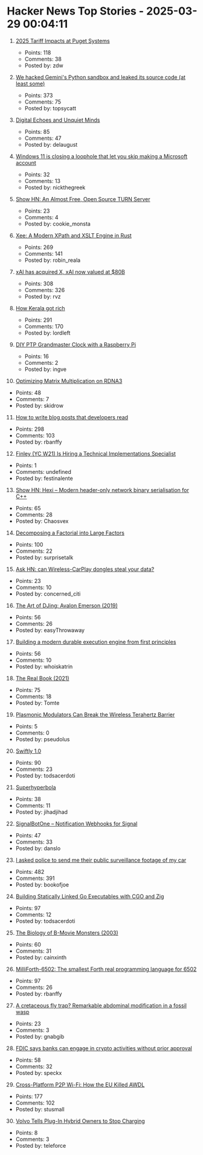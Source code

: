 # Hacker News Top Stories - 2025-03-29 00:04:11

1. [2025 Tariff Impacts at Puget Systems](https://www.pugetsystems.com/blog/2025/03/28/2025-tariff-impacts-at-puget-systems/)
   - Points: 118
   - Comments: 38
   - Posted by: zdw

2. [We hacked Gemini's Python sandbox and leaked its source code (at least some)](https://www.landh.tech/blog/20250327-we-hacked-gemini-source-code/)
   - Points: 373
   - Comments: 75
   - Posted by: topsycatt

3. [Digital Echoes and Unquiet Minds](https://www.chrbutler.com/digital-echoes-and-unquiet-minds)
   - Points: 85
   - Comments: 47
   - Posted by: delaugust

4. [Windows 11 is closing a loophole that let you skip making a Microsoft account](https://www.theverge.com/news/638967/microsoft-windows-11-account-internet-bypass-blocked)
   - Points: 32
   - Comments: 13
   - Posted by: nickthegreek

5. [Show HN: An Almost Free, Open Source TURN Server](https://github.com/lvidgen/WebRTC/blob/master/FOSS_TURN_Server/howto.md)
   - Points: 23
   - Comments: 4
   - Posted by: cookie_monsta

6. [Xee: A Modern XPath and XSLT Engine in Rust](https://blog.startifact.com/posts/xee/)
   - Points: 269
   - Comments: 141
   - Posted by: robin_reala

7. [xAI has acquired X, xAI now valued at $80B](https://twitter.com/elonmusk/status/1905731750275510312)
   - Points: 308
   - Comments: 326
   - Posted by: rvz

8. [How Kerala got rich](https://aeon.co/essays/how-did-kerala-go-from-poor-to-prosperous-among-indias-states)
   - Points: 291
   - Comments: 170
   - Posted by: lordleft

9. [DIY PTP Grandmaster Clock with a Raspberry Pi](https://www.jeffgeerling.com/blog/2025/diy-ptp-grandmaster-clock-raspberry-pi)
   - Points: 16
   - Comments: 2
   - Posted by: ingve

10. [Optimizing Matrix Multiplication on RDNA3](https://seb-v.github.io/optimization/update/2025/01/20/Fast-GPU-Matrix-multiplication.html)
   - Points: 48
   - Comments: 7
   - Posted by: skidrow

11. [How to write blog posts that developers read](https://refactoringenglish.com/chapters/write-blog-posts-developers-read/)
   - Points: 298
   - Comments: 103
   - Posted by: rbanffy

12. [Finley (YC W21) Is Hiring a Technical Implementations Specialist](https://ats.rippling.com/finley-technologies/jobs)
   - Points: 1
   - Comments: undefined
   - Posted by: festinalente

13. [Show HN: Hexi – Modern header-only network binary serialisation for C++](https://github.com/EmberEmu/Hexi)
   - Points: 65
   - Comments: 28
   - Posted by: Chaosvex

14. [Decomposing a Factorial into Large Factors](https://terrytao.wordpress.com/2025/03/26/decomposing-a-factorial-into-large-factors/)
   - Points: 100
   - Comments: 22
   - Posted by: surprisetalk

15. [Ask HN: can Wireless-CarPlay dongles steal your data?](undefined)
   - Points: 23
   - Comments: 10
   - Posted by: concerned_citi

16. [The Art of DJing: Avalon Emerson (2019)](https://it.ra.co/features/3392)
   - Points: 56
   - Comments: 26
   - Posted by: easyThrowaway

17. [Building a modern durable execution engine from first principles](https://restate.dev/blog/building-a-modern-durable-execution-engine-from-first-principles/)
   - Points: 56
   - Comments: 10
   - Posted by: whoiskatrin

18. [The Real Book (2021)](https://99percentinvisible.org/episode/the-real-book/)
   - Points: 75
   - Comments: 18
   - Posted by: Tomte

19. [Plasmonic Modulators Can Break the Wireless Terahertz Barrier](https://spectrum.ieee.org/terahertz-waves-2671362433)
   - Points: 5
   - Comments: 0
   - Posted by: pseudolus

20. [Swiftly 1.0](https://swift.org/blog/introducing-swiftly_10/)
   - Points: 90
   - Comments: 23
   - Posted by: todsacerdoti

21. [Superhyperbola](https://www.johndcook.com/blog/2025/03/27/superhyperbola/)
   - Points: 38
   - Comments: 11
   - Posted by: jihadjihad

22. [SignalBotOne – Notification Webhooks for Signal](https://signalbot.one/)
   - Points: 47
   - Comments: 33
   - Posted by: danslo

23. [I asked police to send me their public surveillance footage of my car](https://cardinalnews.org/2025/03/28/i-drove-300-miles-in-rural-virginia-then-asked-police-to-send-me-their-public-surveillance-footage-of-my-car-heres-what-i-learned/)
   - Points: 482
   - Comments: 391
   - Posted by: bookofjoe

24. [Building Statically Linked Go Executables with CGO and Zig](https://calabro.io/zig-cgo)
   - Points: 97
   - Comments: 12
   - Posted by: todsacerdoti

25. [The Biology of B-Movie Monsters (2003)](https://fathom.lib.uchicago.edu/2/21701757/)
   - Points: 60
   - Comments: 31
   - Posted by: cainxinth

26. [MilliForth-6502: The smallest Forth real programming language for 6502](https://github.com/agsb/milliForth-6502)
   - Points: 97
   - Comments: 26
   - Posted by: rbanffy

27. [A cretaceous fly trap? Remarkable abdominal modification in a fossil wasp](https://bmcbiol.biomedcentral.com/articles/10.1186/s12915-025-02190-2)
   - Points: 23
   - Comments: 3
   - Posted by: gnabgib

28. [FDIC says banks can engage in crypto activities without prior approval](https://www.reuters.com/business/finance/fdic-says-banks-can-engage-crypto-activities-without-prior-approval-2025-03-28/)
   - Points: 58
   - Comments: 32
   - Posted by: speckx

29. [Cross-Platform P2P Wi-Fi: How the EU Killed AWDL](https://www.ditto.com/blog/cross-platform-p2p-wi-fi-how-the-eu-killed-awdl)
   - Points: 177
   - Comments: 102
   - Posted by: stusmall

30. [Volvo Tells Plug-In Hybrid Owners to Stop Charging](https://www.carscoops.com/2025/03/volvo-recalling-thousands-of-plug-in-hybrids-over-fire-risk/)
   - Points: 8
   - Comments: 3
   - Posted by: teleforce

